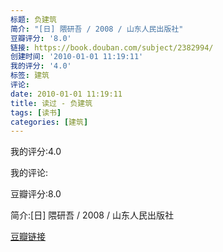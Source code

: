 ```yaml
---
标题: 负建筑
简介: "[日] 隈研吾 / 2008 / 山东人民出版社"
豆瓣评分: '8.0'
链接: https://book.douban.com/subject/2382994/
创建时间: '2010-01-01 11:19:11'
我的评分: '4.0'
标签: 建筑
评论:
date: 2010-01-01 11:19:11
title: 读过 - 负建筑
tags: [读书]
categories: [建筑]
---
```


我的评分:4.0

我的评论:

豆瓣评分:8.0

简介:[日] 隈研吾 / 2008 / 山东人民出版社

[豆瓣链接](https://book.douban.com/subject/2382994/)

